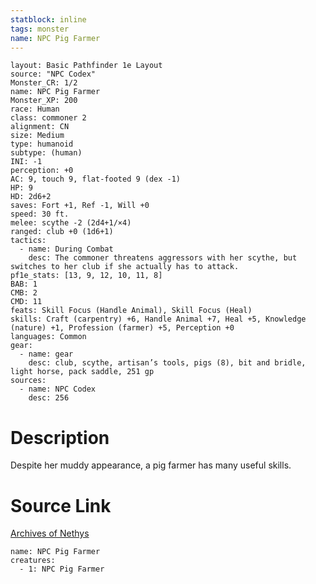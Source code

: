 ```yaml
---
statblock: inline
tags: monster
name: NPC Pig Farmer
---
```

```statblock
layout: Basic Pathfinder 1e Layout
source: "NPC Codex"
Monster_CR: 1/2
name: NPC Pig Farmer
Monster_XP: 200
race: Human
class: commoner 2
alignment: CN
size: Medium
type: humanoid
subtype: (human)
INI: -1
perception: +0
AC: 9, touch 9, flat-footed 9 (dex -1)
HP: 9
HD: 2d6+2
saves: Fort +1, Ref -1, Will +0
speed: 30 ft.
melee: scythe -2 (2d4+1/×4)
ranged: club +0 (1d6+1)
tactics:
  - name: During Combat
    desc: The commoner threatens aggressors with her scythe, but switches to her club if she actually has to attack.
pf1e_stats: [13, 9, 12, 10, 11, 8]
BAB: 1
CMB: 2
CMD: 11
feats: Skill Focus (Handle Animal), Skill Focus (Heal)
skills: Craft (carpentry) +6, Handle Animal +7, Heal +5, Knowledge (nature) +1, Profession (farmer) +5, Perception +0
languages: Common
gear:
  - name: gear
    desc: club, scythe, artisan’s tools, pigs (8), bit and bridle, light horse, pack saddle, 251 gp
sources:
  - name: NPC Codex
    desc: 256
```
# Description
Despite her muddy appearance, a pig farmer has many useful skills.
# Source Link
[Archives of Nethys](https://aonprd.com/NPCDisplay.aspx?ItemName=Pig%20Farmer)
```encounter-table
name: NPC Pig Farmer
creatures:
  - 1: NPC Pig Farmer
```
